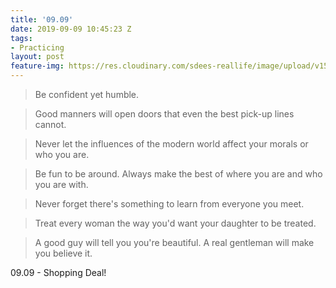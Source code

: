 ```yaml
---
title: '09.09'
date: 2019-09-09 10:45:23 Z
tags:
- Practicing
layout: post
feature-img: https://res.cloudinary.com/sdees-reallife/image/upload/v1555658919/sample_feature_img.png
---
```


> Be confident yet humble.

> Good manners will open doors that even the best pick-up lines cannot.

> Never let the influences of the modern world affect your morals or who you are.

> Be fun to be around. Always make the best of where you are and who you are with.

> Never forget there's something to learn from everyone you meet.

> Treat every woman the way you'd want your daughter to be treated.

> A good guy will tell you you're beautiful. A real gentleman will make you believe it.

<i class="fa fa-child" style="color:plum"></i>

09.09 - Shopping Deal!

